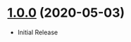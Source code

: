 <a name="1.0.0"></a>
# [1.0.0](https://github.com/flextype-plugins/themes-admin) (2020-05-03)
* Initial Release
